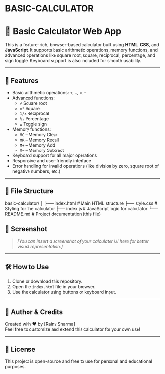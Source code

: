 # BASIC-CALCULATOR

# 🧮 Basic Calculator Web App

This is a feature-rich, browser-based calculator built using **HTML**, **CSS**, and **JavaScript**. It supports basic arithmetic operations, memory functions, and advanced operations like square root, square, reciprocal, percentage, and sign toggle. Keyboard support is also included for smooth usability.

---

## 🚀 Features

- Basic arithmetic operations: `+`, `−`, `×`, `÷`
- Advanced functions:
  - `√` Square root
  - `x²` Square
  - `1/x` Reciprocal
  - `%₂` Percentage
  - `±` Toggle sign
- Memory functions:
  - `MC` – Memory Clear
  - `MR` – Memory Recall
  - `M+` – Memory Add
  - `M−` – Memory Subtract
- Keyboard support for all major operations
- Responsive and user-friendly interface
- Error handling for invalid operations (like division by zero, square root of negative numbers, etc.)

---

## 📁 File Structure

basic-calculator/
│
├── index.html # Main HTML structure
├── style.css # Styling for the calculator
├── index.js # JavaScript logic for calculator
└── README.md # Project documentation (this file)

## 📸 Screenshot

> *[You can insert a screenshot of your calculator UI here for better visual representation.]*

---

## 🛠️ How to Use

1. Clone or download this repository.
2. Open the `index.html` file in your browser.
3. Use the calculator using buttons or keyboard input.

---

## 🧠 Author & Credits

Created with ❤️ by [Rainy Sharma]  
Feel free to customize and extend this calculator for your own use!

---

## 📜 License

This project is open-source and free to use for personal and educational purposes.